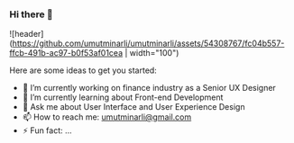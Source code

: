 ### Hi there 👋

![header](https://github.com/umutminarli/umutminarli/assets/54308767/fc04b557-ffcb-491b-ac97-b0f53af01cea | width="100")


Here are some ideas to get you started:

- 🔭 I’m currently working on finance industry as a Senior UX Designer
- 🌱 I’m currently learning about Front-end Development
- 💬 Ask me about User Interface and User Experience Design
- 📫 How to reach me: umutminarli@gmail.com
- ⚡ Fun fact: ...

